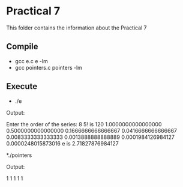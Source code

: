 # Practical 7

This folder contains the information about the Practical 7

## Compile

* gcc e.c  e -lm
* gcc pointers.c pointers -lm

## Execute

* ./e

Output: 

Enter the order of the series: 8
5! is 120
1.0000000000000000
0.5000000000000000
0.1666666666666667
0.0416666666666667
0.0083333333333333
0.0013888888888889
0.0001984126984127
0.0000248015873016
e is 2.71827876984127

*./pointers

Output: 

1 1 1 1 1
